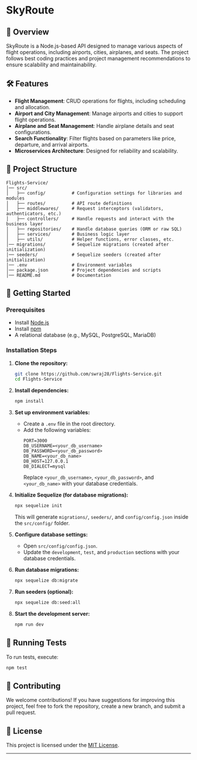 # SkyRoute

## 📖 Overview
SkyRoute is a Node.js-based API designed to manage various aspects of flight operations, including airports, cities, airplanes, and seats. The project follows best coding practices and project management recommendations to ensure scalability and maintainability.

## 🛠️ Features
- **Flight Management**: CRUD operations for flights, including scheduling and allocation.
- **Airport and City Management**: Manage airports and cities to support flight operations.
- **Airplane and Seat Management**: Handle airplane details and seat configurations.
- **Search Functionality**: Filter flights based on parameters like price, departure, and arrival airports.
- **Microservices Architecture**: Designed for reliability and scalability.

## 📂 Project Structure
```
Flights-Service/
│── src/
│   ├── config/          # Configuration settings for libraries and modules
│   ├── routes/          # API route definitions
│   ├── middlewares/     # Request interceptors (validators, authenticators, etc.)
│   ├── controllers/     # Handle requests and interact with the business layer
│   ├── repositories/    # Handle database queries (ORM or raw SQL)
│   ├── services/        # Business logic layer
│   ├── utils/           # Helper functions, error classes, etc.
│── migrations/          # Sequelize migrations (created after initialization)
│── seeders/             # Sequelize seeders (created after initialization)
│── .env                 # Environment variables
│── package.json         # Project dependencies and scripts
│── README.md            # Documentation
```

## 🚀 Getting Started

### Prerequisites
- Install [Node.js](https://nodejs.org/)
- Install [npm](https://www.npmjs.com/)
- A relational database (e.g., MySQL, PostgreSQL, MariaDB)

### Installation Steps

1. **Clone the repository:**
   ```sh
   git clone https://github.com/swraj28/Flights-Service.git
   cd Flights-Service
   ```

2. **Install dependencies:**
   ```sh
   npm install
   ```

3. **Set up environment variables:**
   - Create a `.env` file in the root directory.
   - Add the following variables:
     ```env
     PORT=3000
     DB_USERNAME=<your_db_username>
     DB_PASSWORD=<your_db_password>
     DB_NAME=<your_db_name>
     DB_HOST=127.0.0.1
     DB_DIALECT=mysql
     ```
     Replace `<your_db_username>`, `<your_db_password>`, and `<your_db_name>` with your database credentials.

4. **Initialize Sequelize (for database migrations):**
   ```sh
   npx sequelize init
   ```
   This will generate `migrations/`, `seeders/`, and `config/config.json` inside the `src/config/` folder.

5. **Configure database settings:**
   - Open `src/config/config.json`.
   - Update the `development`, `test`, and `production` sections with your database credentials.

6. **Run database migrations:**
   ```sh
   npx sequelize db:migrate
   ```

7. **Run seeders (optional):**
   ```sh
   npx sequelize db:seed:all
   ```

8. **Start the development server:**
   ```sh
   npm run dev
   ```

## 🧪 Running Tests
To run tests, execute:
```sh
npm test
```

## 🤝 Contributing
We welcome contributions! If you have suggestions for improving this project, feel free to fork the repository, create a new branch, and submit a pull request.

## 📜 License
This project is licensed under the [MIT License](LICENSE).

---




